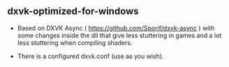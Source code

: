 ## dxvk-optimized-for-windows

 - Based on DXVK Async ( https://github.com/Sporif/dxvk-async ) with some changes inside the dll that give less stuttering in games and a lot less stuttering when compiling shaders.
 
 - There is a configured dxvk.conf (use as you wish).